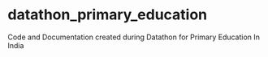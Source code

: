 # datathon_primary_education
Code and Documentation created during Datathon for Primary Education In India
